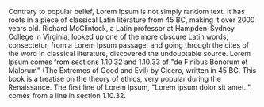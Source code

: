Contrary to popular belief, Lorem Ipsum is not simply random text. It has roots in a piece of 
classical Latin literature from 45 BC, making it over 2000 years old. Richard McClintock, a Latin
 professor at Hampden-Sydney College in Virginia, looked up one of the more obscure Latin words, 
 consectetur, from a Lorem Ipsum passage, and going through the cites of the word in classical 
 literature, discovered the undoubtable source. Lorem Ipsum comes from sections 1.10.32 and 1.10.33 
 of "de Finibus Bonorum et Malorum" (The Extremes of Good and Evil) by Cicero, written in 45 BC. 
 This book is a treatise on the theory of ethics, very popular during the Renaissance. The first 
 line of Lorem Ipsum, "Lorem ipsum dolor sit amet..", comes from a line in section 1.10.32.